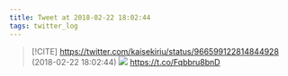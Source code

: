```yaml
---
title: Tweet at 2018-02-22 18:02:44
tags: twitter_log
---
```


> [!CITE] https://twitter.com/kaisekiriu/status/966599122814844928 (2018-02-22 18:02:44)
> ![](https://twitter.com/kaisekiriu/status/966599122814844928)
> https://t.co/Fqbbru8bnD
